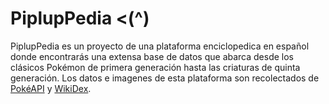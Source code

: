 # PiplupPedia <(^)

PiplupPedia es un proyecto de una plataforma enciclopedica en español donde encontrarás una extensa base de datos que abarca desde los clásicos Pokémon de primera generación hasta las criaturas de quinta generación. Los datos e imagenes de esta plataforma son recolectados de [PokéAPI](https://pokeapi.co/) y [WikiDex](https://www.wikidex.net).
